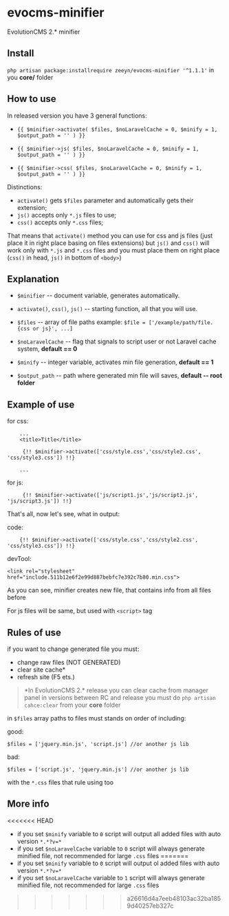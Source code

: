 evocms-minifier
=========================

EvolutionCMS 2.* minifier

Install
----------
`php artisan package:installrequire zeeyn/evocms-minifier '^1.1.1'` in you **core/** folder

How to use
----------

In released version you have 3 general functions:

- `{{ $minifier->activate( $files, $noLaravelCache = 0, $minify = 1, $output_path = '' ) }}`

- `{{ $minifier->js( $files, $noLaravelCache = 0, $minify = 1, $output_path = '' ) }}`

- `{{ $minifier->css( $files, $noLaravelCache = 0, $minify = 1, $output_path = '' ) }}`

Distinctions:
- `activate()` gets `$files` parameter and automatically gets their extension;
- `js()` accepts only `*.js` files to use;
- `css()` accepts only `*.css` files; 

That means that `activate()` method you can use for css and js files (just place it in right place basing on files extensions)
but `js()` and `css()` will work only with `*.js` and `*.css` files and you must place them on right place (`css()` in head, `js()` in bottom of `<body>`)

Explanation
---------- 
- `$minifier` -- document variable, generates automatically.

- `activate()`, `css()`, `js()` -- starting function, all that you will use.

- `$files` -- array of file paths example:
`$file = ['/example/path/file.{css or js}', ...]`

- `$noLaravelCache`  -- flag that signals to script user or not Laravel cache system, **default == 0**

- `$minify` -- integer variable, activates min file generation, **default == 1**

- `$output_path` -- path where generated min file will saves, **default -- root folder**


Example of use
----------
for css:
```
    ...
    <title>Title</title>
 
     {!! $minifier->activate(['css/style.css','css/style2.css', 'css/style3.css']) !!}

    ...
```

for js:
```
     {!! $minifier->activate(['js/script1.js','js/script2.js', 'js/script3.js']) !!}

```

That's all, now let's see, what in output:

code:
```
    {!! $minifier->activate(['css/style.css','css/style2.css', 'css/style3.css']) !!}
```

devTool:

```
<link rel="stylesheet" href="include.511b12e6f2e99d887bebfc7e392c7b80.min.css">
```

As you can see, minifier creates new file, that contains info from all files before

For js files will be same, but used with `<script>` tag

Rules of use
---

if you want to change generated file you must:

- change raw files (NOT GENERATED)
- clear site cache* 
- refresh site (F5 ets.)

> \*In EvolutionCMS 2.* release you can clear cache from manager panel
> in versions between RC and release you must do `php artisan cahce:clear` from your **core** folder 


in `$files` array paths to files must stands on order of including:

good:
```
$files = ['jquery.min.js', 'script.js'] //or another js lib
```

bad:
```
$files = ['script.js', 'jquery.min.js'] //or another js lib
```
with the `*.css` files that rule using too


More info
---
<<<<<<< HEAD
- if you set `$minify` variable to `0` script will output all added files with auto version `*.*?v=*`
- if you set `$noLaravelCache` variable to `0` script will always generate minified file, not recommended for large `.css` files
=======
- if you set `$minify` variable to `0` script will output ol added files with auto version `*.*?v=*`
- if you set `$noLaravelCache` variable to `1` script will always generate minified file, not recommended for large `.css` files
>>>>>>> a26616d4a7eeb48103ac32ba1859d40257eb327c
